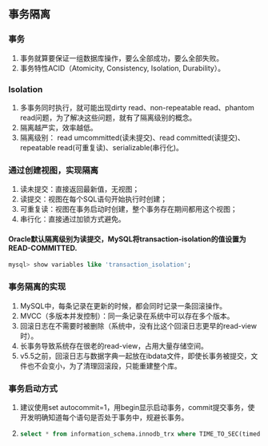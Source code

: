 ## 事务隔离

### 事务

1. 事务就算要保证一组数据库操作，要么全部成功，要么全部失败。
2. 事务特性ACID（Atomicity, Consistency, Isolation, Durability）。

### Isolation

1. 多事务同时执行，就可能出现dirty read、non-repeatable read、phantom read问题，为了解决这些问题，就有了隔离级别的概念。
2. 隔离越严实，效率越低。
3. 隔离级别： read umcommitted(读未提交)、read committed(读提交)、repeatable read(可重复读)、serializable(串行化)。

### 通过创建视图，实现隔离

1. 读未提交：直接返回最新值，无视图；
2. 读提交：视图在每个SQL语句开始执行时创建；
3. 可重复读：视图在事务启动时创建，整个事务存在期间都用这个视图；
4. 串行化：直接通过加锁方式避免。

#### Oracle默认隔离级别为读提交，MySQL将transaction-isolation的值设置为READ-COMMITTED.

```sql
mysql> show variables like 'transaction_isolation';
```

### 事务隔离的实现

1. MySQL中，每条记录在更新的时候，都会同时记录一条回滚操作。
2. MVCC（多版本并发控制）：同一条记录在系统中可以存在多个版本。
3. 回滚日志在不需要时被删除（系统中，没有比这个回滚日志更早的read-view时）。
4. 长事务导致系统存在很老的read-view，占用大量存储空间。
5. v5.5之前，回滚日志与数据字典一起放在ibdata文件，即使长事务被提交，文件也不会变小，为了清理回滚段，只能重建整个库。

### 事务启动方式

1. 建议使用set autocommit=1，用begin显示启动事务，commit提交事务，使开发明确知道每个语句是否处于事务中，规避长事务。

2. ```sql
   select * from information_schema.innodb_trx where TIME_TO_SEC(timediff(now(),trx_started))>60; ##查看持续超过60s的长事务
   ```
